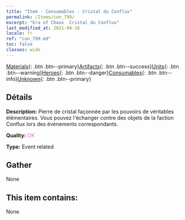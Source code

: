 ```yaml
---
title: "Item - Consumables - Cristal du Conflux"
permalink: /Items/con_799/
excerpt: "Era of Chaos  Cristal du Conflux"
last_modified_at: 2021-04-16
locale: fr
ref: "con_799.md"
toc: false
classes: wide
---
```

 [Materials](/fr/Items/){: .btn .btn--primary}[Artifacts](/fr/Items/Artifacts/){: .btn .btn--success}[Units](/fr/Items/Units/){: .btn .btn--warning}[Heroes](/fr/Items/Heroes/){: .btn .btn--danger}[Consumables](/fr/Items/Consumables/){: .btn .btn--info}[Unknown](/fr/Items/Unknown/){: .btn .btn--primary}

## Détails
 **Description:** Pierre de cristal façonnée par les pouvoirs de véritables élémentaires. Vous pouvez l'échanger contre des objets de la faction Conflux lors des évènements correspondants.

 **Quality:** <span style="color: #DA70D6">OK</span>

 **Type:** Event related

## Gather

  None

## This item contains:

  None

